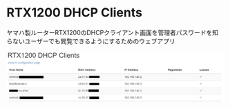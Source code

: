 # RTX1200 DHCP Clients

ヤマハ製ルーターRTX1200のDHCPクライアント画面を管理者パスワードを知らないユーザーでも閲覧できるようにするためのウェブアプリ

![screenshot](screenshot.png)